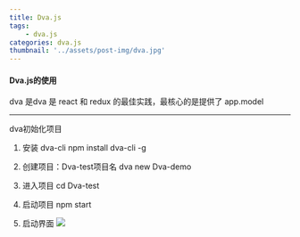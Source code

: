 ```yaml
---
title: Dva.js
tags:
    - dva.js
categories: dva.js
thumbnail: '../assets/post-img/dva.jpg'
---
```

#### Dva.js的使用

dva 是dva 是 react 和 redux 的最佳实践，最核心的是提供了 app.model 

----------

dva初始化项目

1. 安装 dva-cli
npm install dva-cli -g

2. 创建项目：Dva-test项目名
dva new Dva-demo

3. 进入项目
cd Dva-test

4. 启动项目
npm  start

5. 启动界面
![](/assets/post-img/dva.png)


